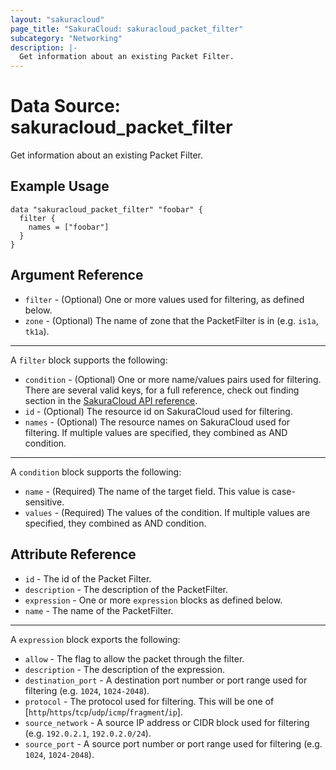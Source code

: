 ```yaml
---
layout: "sakuracloud"
page_title: "SakuraCloud: sakuracloud_packet_filter"
subcategory: "Networking"
description: |-
  Get information about an existing Packet Filter.
---
```


# Data Source: sakuracloud_packet_filter

Get information about an existing Packet Filter.

## Example Usage

```hcl
data "sakuracloud_packet_filter" "foobar" {
  filter {
    names = ["foobar"]
  }
}
```
## Argument Reference

* `filter` - (Optional) One or more values used for filtering, as defined below.
* `zone` - (Optional) The name of zone that the PacketFilter is in (e.g. `is1a`, `tk1a`).

---

A `filter` block supports the following:

* `condition` - (Optional) One or more name/values pairs used for filtering. There are several valid keys, for a full reference, check out finding section in the [SakuraCloud API reference](https://developer.sakura.ad.jp/cloud/api/1.1/).
* `id` - (Optional) The resource id on SakuraCloud used for filtering.
* `names` - (Optional) The resource names on SakuraCloud used for filtering. If multiple values ​​are specified, they combined as AND condition.

---

A `condition` block supports the following:

* `name` - (Required) The name of the target field. This value is case-sensitive.
* `values` - (Required) The values of the condition. If multiple values ​​are specified, they combined as AND condition.


## Attribute Reference

* `id` - The id of the Packet Filter.
* `description` - The description of the PacketFilter.
* `expression` - One or more `expression` blocks as defined below.
* `name` - The name of the PacketFilter.

---

A `expression` block exports the following:

* `allow` - The flag to allow the packet through the filter.
* `description` - The description of the expression.
* `destination_port` - A destination port number or port range used for filtering (e.g. `1024`, `1024-2048`).
* `protocol` - The protocol used for filtering. This will be one of [`http`/`https`/`tcp`/`udp`/`icmp`/`fragment`/`ip`].
* `source_network` - A source IP address or CIDR block used for filtering (e.g. `192.0.2.1`, `192.0.2.0/24`).
* `source_port` - A source port number or port range used for filtering (e.g. `1024`, `1024-2048`).


